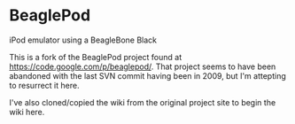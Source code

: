 BeaglePod
=========

iPod emulator using a BeagleBone Black

This is a fork of the BeaglePod project found at https://code.google.com/p/beaglepod/.  That project seems to have been abandoned with the last SVN commit having been in 2009, but I'm attepting to resurrect it here.

I've also cloned/copied the wiki from the original project site to begin the wiki here.
